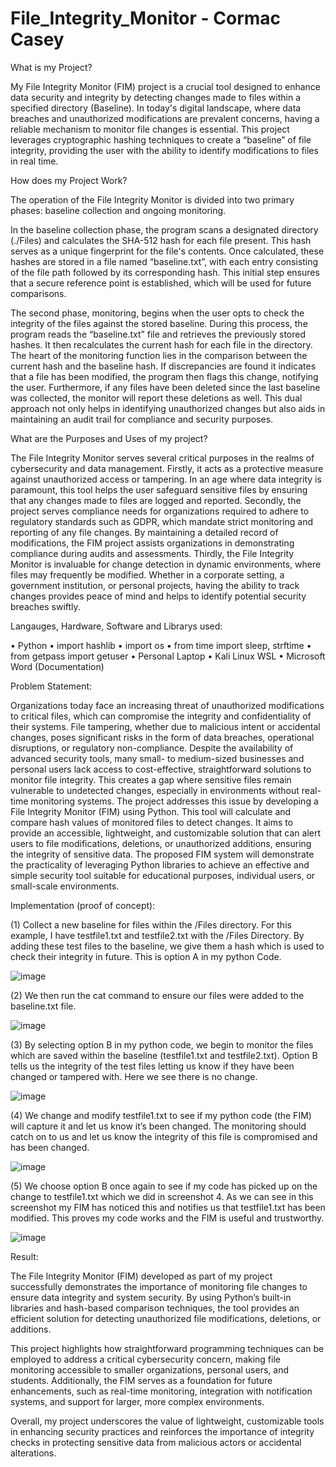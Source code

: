 # File_Integrity_Monitor - Cormac Casey

What is my Project? 

My File Integrity Monitor (FIM) project is a crucial tool designed to enhance data security and integrity by detecting changes made to files within a specified directory (Baseline). In today's digital landscape, where data breaches and unauthorized modifications are prevalent concerns, having a reliable mechanism to monitor file changes is essential. This project leverages cryptographic hashing techniques to create a “baseline” of file integrity, providing the user with the ability to identify modifications to files in real time.

How does my Project Work?

The operation of the File Integrity Monitor is divided into two primary phases: baseline collection and ongoing monitoring.

In the baseline collection phase, the program scans a designated directory (./Files) and calculates the SHA-512 hash for each file present. This hash serves as a unique fingerprint for the file's contents. Once calculated, these hashes are stored in a file named “baseline.txt”, with each entry consisting of the file path followed by its corresponding hash. This initial step ensures that a secure reference point is established, which will be used for future comparisons.

The second phase, monitoring, begins when the user opts to check the integrity of the files against the stored baseline. During this process, the program reads the “baseline.txt” file and retrieves the previously stored hashes. It then recalculates the current hash for each file in the directory. The heart of the monitoring function lies in the comparison between the current hash and the baseline hash. If discrepancies are found it indicates that a file has been modified, the program then flags this change, notifying the user. Furthermore, if any files have been deleted since the last baseline was collected, the monitor will report these deletions as well. This dual approach not only helps in identifying unauthorized changes but also aids in maintaining an audit trail for compliance and security purposes.


What are the Purposes and Uses of my project?

The File Integrity Monitor serves several critical purposes in the realms of cybersecurity and data management. 
Firstly, it acts as a protective measure against unauthorized access or tampering. In an age where data integrity is paramount, this tool helps the user safeguard sensitive files by ensuring that any changes made to files are logged and reported.
Secondly, the project serves compliance needs for organizations required to adhere to regulatory standards such as GDPR, which mandate strict monitoring and reporting of any file changes. By maintaining a detailed record of modifications, the FIM project assists organizations in demonstrating compliance during audits and assessments.
Thirdly, the File Integrity Monitor is invaluable for change detection in dynamic environments, where files may frequently be modified. Whether in a corporate setting, a government institution, or personal projects, having the ability to track changes provides peace of mind and helps to identify potential security breaches swiftly.

Langauges, Hardware, Software and Librarys used:

•	Python
•	import hashlib
•	import os
•	from time import sleep, strftime
•	from getpass import getuser
•	Personal Laptop
•	Kali Linux WSL
•	Microsoft Word (Documentation)



Problem Statement:

Organizations today face an increasing threat of unauthorized modifications to critical files, which can compromise the integrity and confidentiality of their systems. File tampering, whether due to malicious intent or accidental changes, poses significant risks in the form of data breaches, operational disruptions, or regulatory non-compliance.
Despite the availability of advanced security tools, many small- to medium-sized businesses and personal users lack access to cost-effective, straightforward solutions to monitor file integrity. This creates a gap where sensitive files remain vulnerable to undetected changes, especially in environments without real-time monitoring systems.
The project addresses this issue by developing a File Integrity Monitor (FIM) using Python. This tool will calculate and compare hash values of monitored files to detect changes. It aims to provide an accessible, lightweight, and customizable solution that can alert users to file modifications, deletions, or unauthorized additions, ensuring the integrity of sensitive data.
The proposed FIM system will demonstrate the practicality of leveraging Python libraries to achieve an effective and simple security tool suitable for educational purposes, individual users, or small-scale environments.



Implementation (proof of concept):

(1)	Collect a new baseline for files within the /Files directory. For this example, I have testfile1.txt and testfile2.txt with the /Files Directory. By adding these test files to the baseline, we give them a hash which is used to check their integrity in future. This is option A in my python Code.

![image](https://github.com/user-attachments/assets/ddbb5901-c27f-4b6d-9849-61cb0e1231bc)
 

(2)	We then run the cat command to ensure our files were added to the baseline.txt file.

![image](https://github.com/user-attachments/assets/3d6c3e49-c61f-4415-a1b8-8b041b00a8fa)


(3)	By selecting option B in my python code, we begin to monitor the files which are saved within the baseline (testfile1.txt and testfile2.txt). Option B tells us the integrity of the test files letting us know if they have been changed or tampered with. Here we see there is no change.

![image](https://github.com/user-attachments/assets/e1c32298-7f37-4ac2-b985-1c00393e9f55)


(4)	We change and modify testfile1.txt to see if my python code (the FIM) will capture it and let us know it’s been changed. The monitoring should catch on to us and let us know the integrity of this file is compromised and has been changed.

![image](https://github.com/user-attachments/assets/ace81267-4786-4854-aced-2ff44acf3547)

 

(5)	We choose option B once again to see if my code has picked up on the change to testfile1.txt which we did in screenshot 4. As we can see in this screenshot my FIM has noticed this and notifies us that testfile1.txt has been modified. This proves my code works and the FIM is useful and trustworthy.

![image](https://github.com/user-attachments/assets/3e1bbef2-0e38-4d3c-b942-cbf01625ad03)
 

Result:


The File Integrity Monitor (FIM) developed as part of my project successfully demonstrates the importance of monitoring file changes to ensure data integrity and system security. By using Python’s built-in libraries and hash-based comparison techniques, the tool provides an efficient solution for detecting unauthorized file modifications, deletions, or additions.

This project highlights how straightforward programming techniques can be employed to address a critical cybersecurity concern, making file monitoring accessible to smaller organizations, personal users, and students. Additionally, the FIM serves as a foundation for future enhancements, such as real-time monitoring, integration with notification systems, and support for larger, more complex environments.

Overall, my project underscores the value of lightweight, customizable tools in enhancing security practices and reinforces the importance of integrity checks in protecting sensitive data from malicious actors or accidental alterations.

